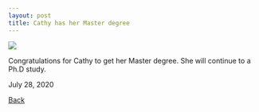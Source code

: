 ```yaml
---
layout: post
title: Cathy has her Master degree
---
```


<img src="https://raw.githubusercontent.com/FiniteTsai/FiniteTsai.github.io/master/images/posts/Cathy.jpg">

Congratulations for Cathy to get her Master degree. She will continue to a Ph.D study. 

July 28, 2020

[Back](https://finitetsai.github.io/)
